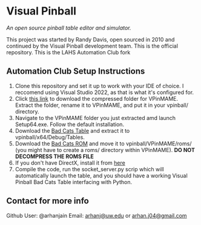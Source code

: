 # Visual Pinball

*An open source pinball table editor and simulator.*

This project was started by Randy Davis, open sourced in 2010 and continued by the Visual Pinball development team. This is the official repository.
This is the LAHS Automation Club fork
## Automation Club Setup Instructions
1) Clone this repository and set it up to work with your IDE of choice. I reccomend using Visual Studio 2022, as that is what it's configured for.
2) Click [this link](https://github.com/vpinball/pinmame/releases/download/v3.4-336-cb9701e/Main.Download.-.VPinMAME34_Minimal.zip) to download the compressed folder for VPinMAME. Extract the folder, rename it to VPinMAME, and put it in your vpinball/ directory.
3) Navigate to the VPinMAME folder you just extracted amd launch Setup64.exe. Follow the default installation.
4) Download the [Bad Cats Table](https://drive.google.com/file/d/14720LJ2FxGfDSd7bel5x97ney5mURGKs/view?usp=sharing) and extract it to vpinball/x64/Debug/Tables.
5) Download the [Bad Cats ROM](https://drive.google.com/file/d/18Aouh4Xikq9UkjnP9975L49STgszuUSm/view?usp=sharing) and move it to vpinball/VPinMAME/roms/ (you might have to create a roms/ directory within VPinMAME). **DO NOT DECOMPRESS THE ROMS FILE**
6) If you don't have DirectX, install it from [here](https://www.microsoft.com/en-us/download/details.aspx?id=6812)
7) Compile the code, run the socket_server.py scrip which will automatically launch the table, and you should have a working Visual Pinball Bad Cats Table interfacing with Python. 



## Contact for more info
Github User: @arhanjain
Email: arhanj@uw.edu or arhan.j04@gmail.com
